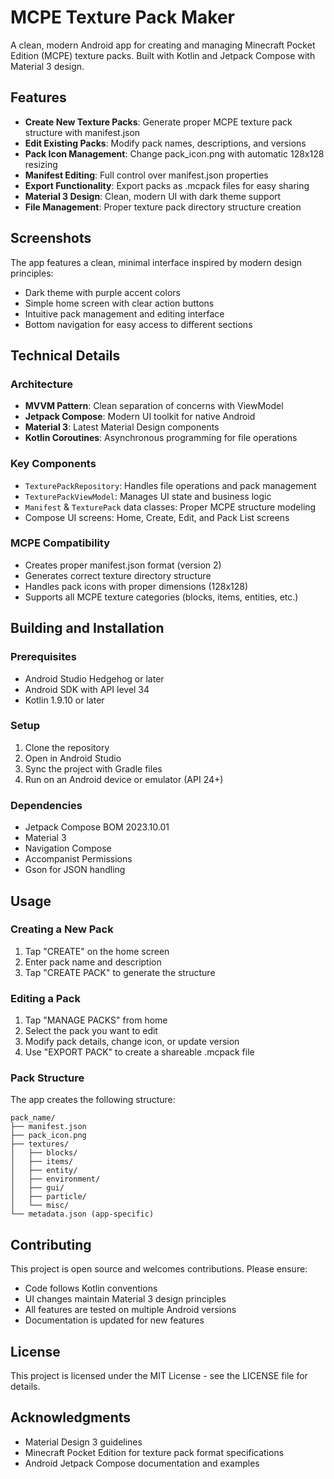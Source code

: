 # MCPE Texture Pack Maker

A clean, modern Android app for creating and managing Minecraft Pocket Edition (MCPE) texture packs. Built with Kotlin and Jetpack Compose with Material 3 design.

## Features

- **Create New Texture Packs**: Generate proper MCPE texture pack structure with manifest.json
- **Edit Existing Packs**: Modify pack names, descriptions, and versions
- **Pack Icon Management**: Change pack_icon.png with automatic 128x128 resizing
- **Manifest Editing**: Full control over manifest.json properties
- **Export Functionality**: Export packs as .mcpack files for easy sharing
- **Material 3 Design**: Clean, modern UI with dark theme support
- **File Management**: Proper texture pack directory structure creation

## Screenshots

The app features a clean, minimal interface inspired by modern design principles:
- Dark theme with purple accent colors
- Simple home screen with clear action buttons
- Intuitive pack management and editing interface
- Bottom navigation for easy access to different sections

## Technical Details

### Architecture
- **MVVM Pattern**: Clean separation of concerns with ViewModel
- **Jetpack Compose**: Modern UI toolkit for native Android
- **Material 3**: Latest Material Design components
- **Kotlin Coroutines**: Asynchronous programming for file operations

### Key Components
- `TexturePackRepository`: Handles file operations and pack management
- `TexturePackViewModel`: Manages UI state and business logic
- `Manifest` & `TexturePack` data classes: Proper MCPE structure modeling
- Compose UI screens: Home, Create, Edit, and Pack List screens

### MCPE Compatibility
- Creates proper manifest.json format (version 2)
- Generates correct texture directory structure
- Handles pack icons with proper dimensions (128x128)
- Supports all MCPE texture categories (blocks, items, entities, etc.)

## Building and Installation

### Prerequisites
- Android Studio Hedgehog or later
- Android SDK with API level 34
- Kotlin 1.9.10 or later

### Setup
1. Clone the repository
2. Open in Android Studio
3. Sync the project with Gradle files
4. Run on an Android device or emulator (API 24+)

### Dependencies
- Jetpack Compose BOM 2023.10.01
- Material 3
- Navigation Compose
- Accompanist Permissions
- Gson for JSON handling

## Usage

### Creating a New Pack
1. Tap "CREATE" on the home screen
2. Enter pack name and description
3. Tap "CREATE PACK" to generate the structure

### Editing a Pack
1. Tap "MANAGE PACKS" from home
2. Select the pack you want to edit
3. Modify pack details, change icon, or update version
4. Use "EXPORT PACK" to create a shareable .mcpack file

### Pack Structure
The app creates the following structure:
```
pack_name/
├── manifest.json
├── pack_icon.png
├── textures/
│   ├── blocks/
│   ├── items/
│   ├── entity/
│   ├── environment/
│   ├── gui/
│   ├── particle/
│   └── misc/
└── metadata.json (app-specific)
```

## Contributing

This project is open source and welcomes contributions. Please ensure:
- Code follows Kotlin conventions
- UI changes maintain Material 3 design principles
- All features are tested on multiple Android versions
- Documentation is updated for new features

## License

This project is licensed under the MIT License - see the LICENSE file for details.

## Acknowledgments

- Material Design 3 guidelines
- Minecraft Pocket Edition for texture pack format specifications
- Android Jetpack Compose documentation and examples
